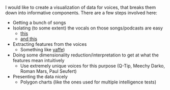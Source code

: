 I would like to create a visualization of data for voices, that breaks them down into informative components. There are a few steps involved here:

- Getting a bunch of songs
- Isolating (to some extent) the vocals on those songs/podcasts are easy
    - [this](https://www.technologyreview.com/s/537101/deep-learning-machine-solves-the-cocktail-party-problem/)
    - [and this](http://www.cdf.toronto.edu/~csc209h/winter/assignments/a1/a1.html)
- Extracting features from the voices
    - Something like [yaffe](http://yaafe.sourceforge.net/features.html))
- Doing some dimensionality reduction/interpretation to get at what the features mean intuitively
    - Use extremely unique voices for this purpose (Q-Tip, Meechy Darko, Roman Mars, Paul Seufert)
- Presenting the data nicely
    - Polygon charts (like the ones used for multiple intelligence tests)
